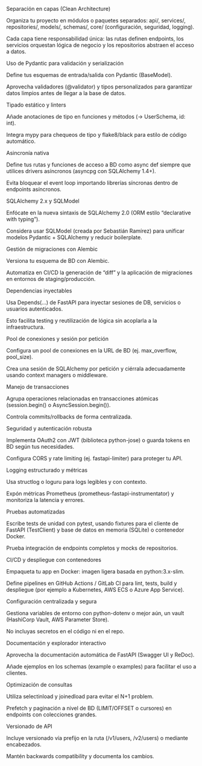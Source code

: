 Separación en capas (Clean Architecture)

Organiza tu proyecto en módulos o paquetes separados: api/, services/, repositories/, models/, schemas/, core/ (configuración, seguridad, logging).

Cada capa tiene responsabilidad única: las rutas definen endpoints, los servicios orquestan lógica de negocio y los repositorios abstraen el acceso a datos.

Uso de Pydantic para validación y serialización

Define tus esquemas de entrada/salida con Pydantic (BaseModel).

Aprovecha validadores (@validator) y tipos personalizados para garantizar datos limpios antes de llegar a la base de datos.

Tipado estático y linters

Añade anotaciones de tipo en funciones y métodos (-> UserSchema, id: int).

Integra mypy para chequeos de tipo y flake8/black para estilo de código automático.

Asincronía nativa

Define tus rutas y funciones de acceso a BD como async def siempre que utilices drivers asíncronos (asyncpg con SQLAlchemy 1.4+).

Evita bloquear el event loop importando librerías síncronas dentro de endpoints asíncronos.

SQLAlchemy 2.x y SQLModel

Enfócate en la nueva sintaxis de SQLAlchemy 2.0 (ORM estilo “declarative with typing”).

Considera usar SQLModel (creada por Sebastián Ramírez) para unificar modelos Pydantic + SQLAlchemy y reducir boilerplate.

Gestión de migraciones con Alembic

Versiona tu esquema de BD con Alembic.

Automatiza en CI/CD la generación de “diff” y la aplicación de migraciones en entornos de staging/producción.

Dependencias inyectables

Usa Depends(...) de FastAPI para inyectar sesiones de DB, servicios o usuarios autenticados.

Esto facilita testing y reutilización de lógica sin acoplarla a la infraestructura.

Pool de conexiones y sesión por petición

Configura un pool de conexiones en la URL de BD (ej. max_overflow, pool_size).

Crea una sesión de SQLAlchemy por petición y ciérrala adecuadamente usando context managers o middleware.

Manejo de transacciones

Agrupa operaciones relacionadas en transacciones atómicas (session.begin() o AsyncSession.begin()).

Controla commits/rollbacks de forma centralizada.

Seguridad y autenticación robusta

Implementa OAuth2 con JWT (biblioteca python-jose) o guarda tokens en BD según tus necesidades.

Configura CORS y rate limiting (ej. fastapi-limiter) para proteger tu API.

Logging estructurado y métricas

Usa structlog o loguru para logs legibles y con contexto.

Expón métricas Prometheus (prometheus-fastapi-instrumentator) y monitoriza la latencia y errores.

Pruebas automatizadas

Escribe tests de unidad con pytest, usando fixtures para el cliente de FastAPI (TestClient) y base de datos en memoria (SQLite) o contenedor Docker.

Prueba integración de endpoints completos y mocks de repositorios.

CI/CD y despliegue con contenedores

Empaqueta tu app en Docker: imagen ligera basada en python:3.x-slim.

Define pipelines en GitHub Actions / GitLab CI para lint, tests, build y despliegue (por ejemplo a Kubernetes, AWS ECS o Azure App Service).

Configuración centralizada y segura

Gestiona variables de entorno con python-dotenv o mejor aún, un vault (HashiCorp Vault, AWS Parameter Store).

No incluyas secretos en el código ni en el repo.

Documentación y explorador interactivo

Aprovecha la documentación automática de FastAPI (Swagger UI y ReDoc).

Añade ejemplos en los schemas (example o examples) para facilitar el uso a clientes.

Optimización de consultas

Utiliza selectinload y joinedload para evitar el N+1 problem.

Prefetch y paginación a nivel de BD (LIMIT/OFFSET o cursores) en endpoints con colecciones grandes.

Versionado de API

Incluye versionado vía prefijo en la ruta (/v1/users, /v2/users) o mediante encabezados.

Mantén backwards compatibility y documenta los cambios.